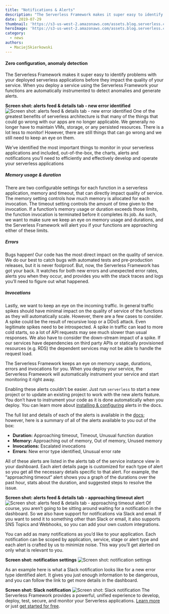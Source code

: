 ```yaml
---
title: "Notifications & Alerts"
description: "The Serverless Framework makes it super easy to identify problems with your deployed serverless applications before they impact the quality of your service"
date: 2019-07-29
thumbnail: 'https://s3-us-west-2.amazonaws.com/assets.blog.serverless.com/notifications-and-alerts/thumbnail.png'
heroImage: 'https://s3-us-west-2.amazonaws.com/assets.blog.serverless.com/notifications-and-alerts/header.png'
category:
  - news
authors: 
  - MaciejSkierkowski
---
```


#### Zero configuration, anomaly detection

The Serverless Framework makes it super easy to identify problems with your deployed serverless applications before they impact the quality of your service. When you deploy a service using the Serverless Framework your functions are automatically instrumented to detect anomalies and generate alerts.

__Screen shot: alerts feed & details tab - new error identified__
![Screen shot: alerts feed & details tab - new error identified](https://s3-us-west-2.amazonaws.com/assets.blog.serverless.com/notifications-and-alerts/alertsfeed-and-details.png)
One of the greatest benefits of serverless architecture is that many of the things that could go wrong with our apps are no longer applicable. We generally no longer have to maintain VMs, storage, or any persisted resources. There is a lot less to monitor! However, there are still things that can go wrong and we still need to keep an eye on them.

We’ve identified the most important things to monitor in your serverless applications and included, out-of-the-box, the charts, alerts and notifications you’ll need to efficiently and effectively develop and operate your serverless applications

##### Memory usage & duration

There are two configurable settings for each function in a serverless application, memory and timeout, that can directly impact quality of service. The memory setting controls how much memory is allocated for each invocation. The timeout setting controls the amount of time given to the invocation. If a function’s memory usage or duration exceeds those limits, the function invocation is terminated before it completes its job. As such, we want to make sure we keep an eye on memory usage and durations, and the Serverless Framework will alert you if your functions are approaching either of these limits.

##### Errors

Bugs happen! Our code has the most direct impact on the quality of service. We do our best to catch bugs with automated tests and pre-production releases, but it is never foolproof. But, now, the Serverless Framework has got your back. It watches for both new errors and unexpected error rates, alerts you when they occur, and provides you with the stack traces and logs you’ll need to figure out what happened.

##### Invocations

Lastly, we want to keep an eye on the incoming traffic. In general traffic spikes should have minimal impact on the quality of service of the functions as they will automatically scale. However, there are a few cases to consider. A spike could be the result of recursive loop or a DDoS attack. Even legitimate spikes need to be introspected. A spike in traffic can lead to more cold starts, so a lot of API requests may see much slower than usual responses. We also have to consider the down-stream impact of a spike. If our services have dependencies on third party APIs or statically provisioned resources (e.g. RDS) the dependent services may not be able to handle the request load.

The Serverless Framework keeps an eye on memory usage, durations, errors and invocations for you. When you deploy your service, the Serverless Framework will automatically instrument your service and start monitoring it right away. 

Enabling these alerts couldn’t be easier. Just run `serverless` to start a new project or to update an existing project to work with the new alerts feature. You don’t have to instrument your code as it is done automatically when you deploy. You can learn more about [installing & configuring](https://serverless.com/framework/docs/dashboard/insights/) alerts in the docs.

The full list and details of each of the alerts is available in the [docs](https://serverless.com/framework/docs/dashboard/insights#alerts); however, here is a summary of all of the alerts available to you out of the box:

* __Duration:__ Approaching timeout, Timeout, Unusual function duration
* __Memory:__ Approaching out of memory, Out of memory, Unused memory
* __Invocations:__ Escalated invocations
* __Errors:__ New error type identified, Unusual error rate

All of these alerts are listed in the alerts tab of the service instance view in your dashboard. Each alert details page is customized for each type of alert so you get all the necessary details specific to that alert. For example, the “approaching timeout” alert shows you a graph of the durations over the past hour, stats about the duration, and suggested steps to resolve the issue.

__Screen shot: alerts feed & details tab - approaching timeout alert__
![Screen shot: alerts feed & details tab - approaching timeout alert](https://s3-us-west-2.amazonaws.com/assets.blog.serverless.com/notifications-and-alerts/alertsfeed-and-details-approaching-timeout.png)
Of course, you aren’t going to be sitting around waiting for a notification in the dashboard. So we also have support for notifications via Slack and email. If you want to send it to something other than Slack or email, it also supports SNS Topics and Webhooks, so you can add your own custom integrations.

You can add as many notifications as you’d like to your application. Each notification can be scoped by application, service, stage or alert type and each alert is crafted by us to minimize noise. This way you’ll get alerted on only what is relevant to you.

__Screen shot: notification settings__
![Screen shot: notification settings](https://s3-us-west-2.amazonaws.com/assets.blog.serverless.com/notifications-and-alerts/notification-settings.png)

As an example here is what a Slack notification looks like for a new error type identified alert. It gives you just enough information to be dangerous, and you can follow the link to get more details in the dashboard.

__Screen shot: Slack notification__
![Screen shot: Slack notification](https://s3-us-west-2.amazonaws.com/assets.blog.serverless.com/notifications-and-alerts/slack-notification.png)
The Serverless Framework provides a powerful, unified experience to develop, deploy, test, secure, and monitor your Serverless applications. [Learn more](https://serverless.com/framework/) or just [get started for free](https://serverless.com/framework/).

